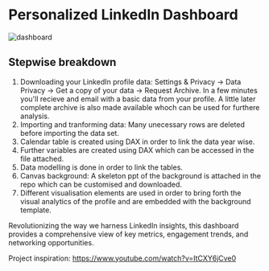 # Personalized LinkedIn Dashboard
![dashboard](https://github.com/zankhana46/PowerBI-projects/assets/86908588/a7bda4cc-3cd4-472a-abce-1496cd67b4a4)


## Stepwise breakdown
1. Downloading your LinkedIn profile data: Settings & Privacy -> Data Privacy -> Get a copy of your data -> Request Archive. In a few minutes you'll recieve and email with a basic data from your profile. A little later complete archive is also made available whoch can be used for furthere analysis.
2. Importing and tranforming data: Many unecessary rows are deleted before importing the data set.
3. Calendar table is created using DAX in order to link the data year wise.
4. Further variables are created using DAX which can be accessed in the file attached.
5. Data modelling is done in order to link the tables.
6. Canvas background: A skeleton ppt of the background is attached in the repo which can be customised and downloaded.
7. Different visualisation elements are used in order to bring forth the visual analytics of the profile and are embedded with the background template.

Revolutionizing the way we harness LinkedIn insights, this dashboard provides a comprehensive view of key metrics, engagement trends, and networking opportunities.

Project inspiration: https://www.youtube.com/watch?v=ItCXY6jCve0
